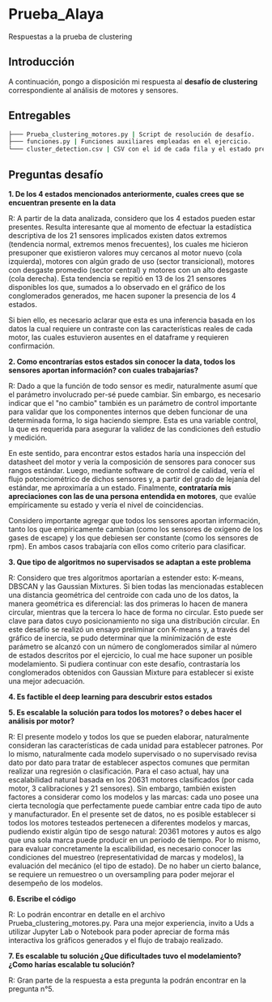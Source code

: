 # Prueba_Alaya
Respuestas a la prueba de clustering

## Introducción
A continuación, pongo a disposición mi respuesta al **desafío de clustering** correspondiente al análisis de motores y sensores.

## Entregables

```sh
├─── Prueba_clustering_motores.py | Script de resolución de desafío.
├─── funciones.py | Funciones auxiliares empleadas en el ejercicio.
└─── cluster_detection.csv | CSV con el id de cada fila y el estado predicho por el modelo
 ```

## Preguntas desafío

**1. De los 4 estados mencionados anteriormente, cuales crees que se encuentran presente en la data**

R: A partir de la data analizada, considero que los 4 estados pueden estar presentes. Resulta interesante que al momento de efectuar la estadística descriptiva de los 21 sensores implicados existen datos extremos (tendencia normal, extremos menos frecuentes), los cuales me hicieron presuponer que existieron valores muy cercanos al motor nuevo (cola izquierda), motores con algún grado de uso (sector transicional), motores con desgaste promedio (sector central) y motores con un alto desgaste (cola derecha). Esta tendencia se repitió en 13 de los 21 sensores disponibles los que, sumados a lo observado en el gráfico de los conglomerados generados, me hacen suponer la presencia de los 4 estados.

Si bien ello, es necesario aclarar que esta es una inferencia basada en los datos la cual requiere un contraste con las características reales de cada motor, las cuales estuvieron ausentes en el dataframe y requieren confirmación.

**2. Como encontrarías estos estados sin conocer la data, todos los sensores aportan información? con cuales trabajarías?**

R: Dado a que la función de todo sensor es medir, naturalmente asumí que el parámetro involucrado per-sé puede cambiar. Sin embargo, es necesario indicar que el "no cambio" también es un parámetro de control importante para validar que los componentes internos que deben funcionar de una determinada forma, lo siga haciendo siempre. Esta es una variable control, la que es requerida para asegurar la validez de las condiciones deñ estudio y medición.

En este sentido, para encontrar estos estados haría una inspección del datasheet del motor y vería la composición de sensores para conocer sus rangos estándar. Luego, mediante software de control de calidad, vería el flujo potenciométrico de dichos sensores y, a partir del grado de lejanía del estándar, me aproximaría a un estado. Finalmente, **contrataría mis apreciaciones con las de una persona entendida en motores**, que evalúe empíricamente su estado y vería el nivel de coincidencias.

Considero importante agregar que todos los sensores aportan información, tanto los que empíricamente cambian (como los sensores de oxígeno de los gases de escape) y los que debiesen ser constante (como los sensores de rpm). En ambos casos trabajaría con ellos como criterio para clasificar.

**3. Que tipo de algoritmos no supervisados se adaptan a este problema**

R: Considero que tres algoritmos aportarían a estender esto: K-means, DBSCAN y las Gaussian Mixtures. Si bien todas las mencionadas establecen una distancia geométrica del centroide con cada uno de los datos, la manera geométrica es diferencial: las dos primeras lo hacen de manera circular, mientras que la tercera lo hace de forma no circular. Esto puede ser clave para datos cuyo posicionamiento no siga una distribución circular. En este desafío se realizó un ensayo preliminar con K-means y, a través del gráfico de inercia, se pudo determinar que la minimización de este parámetro se alcanzó con un número de conglomerados similar al número de estados descritos por el ejercicio, lo cual me hace suponer un posible modelamiento. Si pudiera continuar con este desafío, contrastaría los conglomerados obtenidos con Gaussian Mixture para establecer si existe una mejor adecuación.

**4. Es factible el deep learning para descubrir estos estados**

**5. Es escalable la solución para todos los motores? o debes hacer el análisis por motor?**

R: El presente modelo y todos los que se pueden elaborar, naturalmente consideran las características de cada unidad para establecer patrones. Por lo mismo, naturalmente cada modelo supervisado o no supervisado revisa dato por dato para tratar de establecer aspectos comunes que permitan realizar una regresión o clasificación. Para el caso actual, hay una escalabilidad natural basada en los 20631 motores clasificados (por cada motor, 3 calibraciones y 21 sensores). Sin embargo, también existen factores a considerar como los modelos y las marcas: cada uno posee una cierta tecnología que perfectamente puede cambiar entre cada tipo de auto y manufacturador. En el presente set de datos, no es posible establecer si todos los motores testeados pertenecen a diferentes modelos y marcas, pudiendo existir algún tipo de sesgo natural: 20361 motores y autos es algo que una sola marca puede producir en un periodo de tiempo. Por lo mismo, para evaluar concretamente la escalibilidad, es necesario conocer las condiciones del muestreo (representatividad de marcas y modelos), la evaluación del mecánico (el tipo de estado). De no haber un cierto balance, se requiere un remuestreo o un oversampling para poder mejorar el desempeño de los modelos.

**6. Escribe el código**

R: Lo podrán encontrar en detalle en el archivo Prueba_clustering_motores.py. Para una mejor experiencia, invito a Uds a utilizar Jupyter Lab o Notebook para poder apreciar de forma más interactiva los gráficos generados y el flujo de trabajo realizado.

**7. Es escalable tu solución ¿Que dificultades tuvo el modelamiento? ¿Como harías escalable tu solución?**

R: Gran parte de la respuesta a esta pregunta la podrán encontrar en la pregunta n°5. 
